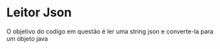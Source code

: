 # Leitor Json

O objetivo do codigo em questão é ler uma string json e converte-la para um objeto java
